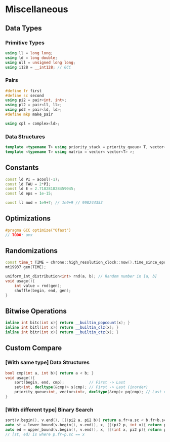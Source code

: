 # Miscellaneous

## Data Types

### Primitive Types

```cpp
using ll = long long;
using ld = long double;
using ull = unsigned long long;
using i128 = __int128; // GCC
```

### Pairs

```cpp
#define fr first
#define sc second
using pi2 = pair<int, int>;
using pl2 = pair<ll, ll>;
using pd2 = pair<ld, ld>;
#define mkp make_pair

using cpl = complex<ld>;
```

### Data Structures

```cpp
template <typename T> using priority_stack = priority_queue< T, vector<T>, greater<T> >;
template <typename T> using matrix = vector< vector<T> >;
```

## Constants

```cpp
const ld PI = acosl(-1);
const ld TAU = 2*PI;
const ld E = 2.718281828459045;
const ld eps = 1e-15;

const ll mod = 1e9+7; // 1e9+9 // 998244353
```

## Optimizations

```cpp
#pragma GCC optimize("Ofast")
// TODO: avx
```

## Randomizations

```cpp
const time_t TIME = chrono::high_resolution_clock::now().time_since_epoch().count();
mt19937 gen(TIME);

uniform_int_distribution<int> rnd(a, b); // Random number in [a, b]
void usage(){
    int value = rnd(gen);
    shuffle(begin, end, gen);
}
```

## Bitwise Operations

```cpp
inline int bitc(int x){ return __builtin_popcount(x); }
inline int bitl(int x){ return __builtin_clz(x); }
inline int bitr(int x){ return __builtin_ctz(x); }
```

## Custom Compare

### [With same type] Data Structures

```cpp
bool cmp(int a, int b){ return a < b; }
void usage(){
    sort(begin, end, cmp);           // First -> Last
    set<int, decltype(&cmp)> s(cmp); // First -> Last (inorder)
    priority_queue<int, vector<int>, decltype(&cmp)> pq(cmp); // Last on Top
}
```

### [With different type] Binary Search

```cpp
sort(v.begin(), v.end(), [](pi2 a, pi2 b){ return a.fr+a.sc < b.fr+b.sc; });
auto st = lower_bound(v.begin(), v.end(), x, [](pi2 p, int x){ return p.fr+p.sc < x; });
auto ed = upper_bound(v.begin(), v.end(), x, [](int x, pi2 p){ return p.fr+p.sc < x; });
// [st, ed) is where p.fr+p.sc == x
```